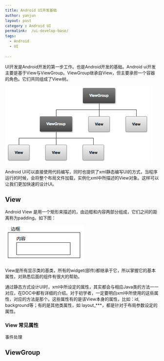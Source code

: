 ```yaml
---
title: Android UI开发基础
author: yanjun
layout: post
category : Android UI
permalink:  /ui-develop-base/
tags: 
  - Android
  - UI
  
---
```


UI开发是Android开发的第一步工作。也是Android开发的基础。Android ui开发主要是基于View与ViewGroup。ViewGroup继承自View，但主要承担一个容器的角色。它们共同组成了View树。

<!--more-->

![](/images/ui-develop/view-base-01.png)

Android UI可以直接使用代码编写，同时也提供了xml静态编写UI的方式，当程序运行的时候，会将整个布局文件加载，实例化xml中所描述的View对象。这样可以让我们更加快速的设计UI。

## View ##
Android View 是用一个矩形来描述的，由边框和内容两部分组成，它们之间的距离称为padding。如下图：

![](/images/ui-develop/view-base-02.png)

View是所有显示类的基类，所有的widget(部件)都继承于它，所以掌握它的基本属性，对熟悉后面的组件有很大的帮助。

通过静态方式设计UI时，xml中所设定的属性，其实都会与相应Java类的方法一一对应，在DOC中都有详细的介绍。对于初学者，一定要明白xml中所使用的这些属性，对应的方法是那个。这些属性有的是该View本身的属性，比如：id, background等；有的是其他类属性，如 layout_***，都是针对于布局参数设定的属性。

### View 常见属性 ###

事件处理


## ViewGroup ##

